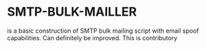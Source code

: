 # SMTP-BULK-MAILLER
is a basic construction of SMTP bulk mailing script with email spoof capabilities. Can definitely be improved. This is contributory
